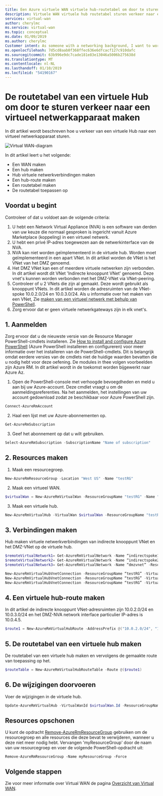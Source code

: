 ```yaml
---
title: Een Azure virtuele WAN virtuele hub-routetabel om door te sturen naar NVA maken | Microsoft Docs
description: Virtuele WAN virtuele hub routetabel sturen verkeer naar een virtueel netwerkapparaat.
services: virtual-wan
author: cherylmc
ms.service: virtual-wan
ms.topic: conceptual
ms.date: 01/09/2019
ms.author: cherylmc
Customer intent: As someone with a networking background, I want to work with routing tables for NVA.
ms.openlocfilehash: 7d5cd8aab0f368ffec636e6dfcacf127c910dafc
ms.sourcegitcommit: 63b996e9dc7cade181e83e13046a5006b275638d
ms.translationtype: MT
ms.contentlocale: nl-NL
ms.lasthandoff: 01/10/2019
ms.locfileid: "54190167"
---
```

# <a name="create-a-virtual-hub-route-table-to-steer-traffic-to-a-network-virtual-appliance"></a>De routetabel van een virtuele Hub om door te sturen verkeer naar een virtueel netwerkapparaat maken

In dit artikel wordt beschreven hoe u verkeer van een virtuele Hub naar een virtueel netwerkapparaat sturen. 

![Virtual WAN-diagram](./media/virtual-wan-route-table/vwanroute.png)

In dit artikel leert u het volgende:

* Een WAN maken
* Een hub maken
* Hub virtuele netwerkverbindingen maken
* Een hub-route maken
* Een routetabel maken
* De routetabel toepassen op

## <a name="before-you-begin"></a>Voordat u begint

Controleer of dat u voldoet aan de volgende criteria:

1. U hebt een Network Virtual Appliance (NVA) is een software van derden van uw keuze die normaal gesproken is ingericht vanuit Azure Marketplace (koppeling) in een virtueel netwerk.
2. U hebt een privé IP-adres toegewezen aan de netwerkinterface van de NVA. 
3. NVA kan niet worden geïmplementeerd in de virtuele hub. Worden moet geïmplementeerd in een apart VNet. In dit artikel worden de VNet is het VNet van het DMZ genoemd.
4. Het DMZ VNet kan een of meerdere virtuele netwerken zijn verbonden. In dit artikel wordt dit VNet 'Indirecte knooppunt VNet' genoemd. Deze vnet's kunnen worden verbonden met het DMZ-VNet via VNet-peering.
5. Controleer of u 2 VNets die zijn al gemaakt. Deze wordt gebruikt als knooppunt VNets. In dit artikel worden de adresruimten van de VNet-spoke 10.0.2.0/24 en 10.0.3.0/24. Als u informatie over het maken van een VNet, Zie [maken van een virtueel netwerk met behulp van PowerShell](../virtual-network/quick-create-powershell.md).
6. Zorg ervoor dat er geen virtuele netwerkgateways zijn in elk vnet's.

## <a name="signin"></a>1. Aanmelden

Zorg ervoor dat u de nieuwste versie van de Resource Manager PowerShell-cmdlets installeren. Zie [How to install and configure Azure PowerShell](/powershell/azure/azurerm/overview) (Azure PowerShell installeren en configureren) voor meer informatie over het installeren van de PowerShell-cmdlets. Dit is belangrijk omdat eerdere versies van de cmdlets niet de huidige waarden bevatten die u nodig hebt voor deze oefening. De modules in thee volgen voorbeelden zijn Azure RM. In dit artikel wordt in de toekomst worden bijgewerkt naar Azure Az.

1. Open de PowerShell-console met verhoogde bevoegdheden en meld u aan bij uw Azure-account. Deze cmdlet vraagt u om de aanmeldingsreferenties. Na het aanmelden, het instellingen van uw account gedownload zodat ze beschikbaar voor Azure PowerShell zijn.

  ```powershell
  Connect-AzureRmAccount
  ```
2. Haal een lijst met uw Azure-abonnementen op.

  ```powershell
  Get-AzureRmSubscription
  ```
3. Geef het abonnement op dat u wilt gebruiken.

  ```powershell
  Select-AzureRmSubscription -SubscriptionName "Name of subscription"
  ```

## <a name="rg"></a>2. Resources maken

1. Maak een resourcegroep.

  ```powershell
  New-AzureRmResourceGroup -Location "West US" -Name "testRG"
  ```
2. Maak een virtueel WAN.

  ```powershell
  $virtualWan = New-AzureRmVirtualWan -ResourceGroupName "testRG" -Name "myVirtualWAN" -Location "West US"
  ```
3. Maak een virtuele hub.

  ```powershell
  New-AzureRmVirtualHub -VirtualWan $virtualWan -ResourceGroupName "testRG" -Name "westushub" -AddressPrefix "10.0.1.0/24"
  ```

## <a name="connections"></a>3. Verbindingen maken

Hub maken virtuele netwerkverbindingen van indirecte knooppunt VNet en het DMZ-VNet op de virtuele hub.

  ```powershell
  $remoteVirtualNetwork1= Get-AzureRmVirtualNetwork -Name “indirectspoke1” -ResourceGroupName “testRG”
  $remoteVirtualNetwork2= Get-AzureRmVirtualNetwork -Name “indirectspoke2” -ResourceGroupName “testRG”
  $remoteVirtualNetwork3= Get-AzureRmVirtualNetwork -Name “dmzvnet” -ResourceGroupName “testRG”

  New-AzureRmVirtualHubVnetConnection -ResourceGroupName “testRG” -VirtualHubName “westushub” -Name  “testvnetconnection1” -RemoteVirtualNetwork $remoteVirtualNetwork1
  New-AzureRmVirtualHubVnetConnection -ResourceGroupName “testRG” -VirtualHubName “westushub” -Name  “testvnetconnection2” -RemoteVirtualNetwork $remoteVirtualNetwork2
  New-AzureRmVirtualHubVnetConnection -ResourceGroupName “testRG” -VirtualHubName “westushub” -Name  “testvnetconnection3” -RemoteVirtualNetwork $remoteVirtualNetwork3
  ```

## <a name="route"></a>4. Een virtuele hub-route maken

In dit artikel de indirecte knooppunt VNet-adresruimten zijn 10.0.2.0/24 en 10.0.3.0/24 en het DMZ-NVA network interface particulier IP-adres is 10.0.4.5.

```powershell
$route1 = New-AzureRmVirtualHubRoute -AddressPrefix @("10.0.2.0/24", "10.0.3.0/24") -NextHopIpAddress "10.0.4.5"
```

## <a name="applyroute"></a>5. De routetabel van een virtuele hub maken

De routetabel van een virtuele hub maken en vervolgens de gemaakte route van toepassing op het.
 
```powershell
$routeTable = New-AzureRmVirtualHubRouteTable -Route @($route1)
```

## <a name="commit"></a>6. De wijzigingen doorvoeren

Voer de wijzigingen in de virtuele hub.

```powershell
Update-AzureRmVirtualHub -VirtualWanId $virtualWan.Id -ResourceGroupName "testRG" -Name "westushub” -RouteTable $routeTable
```

## <a name="cleanup"></a>Resources opschonen

U kunt de opdracht [Remove-AzureRmResourceGroup](/powershell/module/azurerm.resources/remove-azurermresourcegroup) gebruiken om de resourcegroep en alle resources die deze bevat te verwijderen, wanneer u deze niet meer nodig hebt. Vervangen 'myResourceGroup' door de naam van uw resourcegroep en voer de volgende PowerShell-opdracht uit:

```azurepowershell-interactive
Remove-AzureRmResourceGroup -Name myResourceGroup -Force
```

## <a name="next-steps"></a>Volgende stappen

Zie voor meer informatie over Virtual WAN de pagina [Overzicht van Virtual WAN](virtual-wan-about.md).
